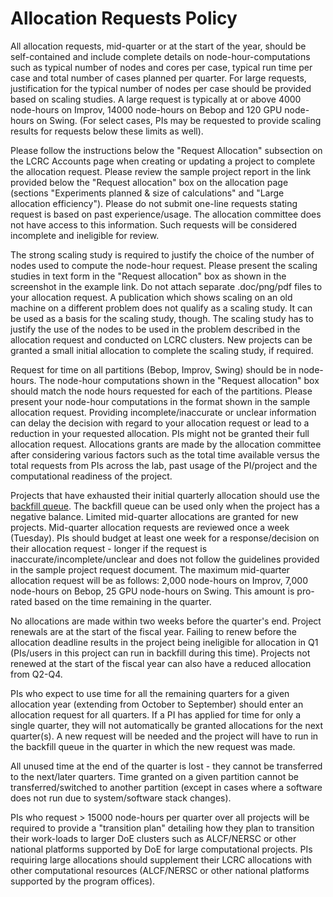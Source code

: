 # Allocation Requests Policy

All allocation requests, mid-quarter or at the start of the year, should be self-contained and include complete details on node-hour-computations such as typical number of nodes and cores per case, typical run time per case and total number of cases planned per quarter. For large requests, justification for the typical number of nodes per case should be provided based on scaling studies. A large request is typically at or above 4000 node-hours on Improv, 14000 node-hours on Bebop and 120 GPU node-hours on Swing. (For select cases, PIs may be requested to provide scaling results for requests below these limits as well).

Please follow the instructions below the "Request Allocation" subsection on the LCRC Accounts page when creating or updating a project to complete the allocation request. Please review the sample project report in the link provided below the "Request allocation" box on the allocation page (sections "Experiments planned & size of calculations" and "Large allocation efficiency"). Please do not submit one-line requests stating request is based on past experience/usage. The allocation committee does not have access to this information. Such requests will be considered incomplete and ineligible for review.

The strong scaling study is required to justify the choice of the number of nodes used to compute the node-hour request. Please present the scaling studies in text form in the "Request allocation" box as shown in the screenshot in the example link. Do not attach separate .doc/png/pdf files to your allocation request. A publication which shows scaling on an old machine on a different problem does not qualify as a scaling study. It can be used as a basis for the scaling study, though. The scaling study has to justify the use of the nodes to be used in the problem described in the allocation request and conducted on LCRC clusters. New projects can be granted a small initial allocation to complete the scaling study, if required.

Request for time on all partitions (Bebop, Improv, Swing) should be in node-hours. The node-hour computations shown in the "Request allocation" box should match the node hours requested for each of the partitions. Please present your node-hour computations in the format shown in the sample allocation request. Providing incomplete/inaccurate or unclear information can delay the decision with regard to your allocation request or lead to a reduction in your requested allocation. PIs might not be granted their full allocation request. Allocations grants are made by the allocation committee after considering various factors such as the total time available versus the total requests from PIs across the lab, past usage of the PI/project and the computational readiness of the project.

Projects that have exhausted their initial quarterly allocation should use the [backfill queue](https://docs.lcrc.anl.gov/bebop/running-jobs-bebop/?h=backfill#backfill-queue).  The backfill queue can be used only when the project has a negative balance.  Limited mid-quarter allocations are granted for new projects.  Mid-quarter allocation requests are reviewed once a week (Tuesday). PIs should budget at least one week for a response/decision on their allocation request - longer if the request is inaccurate/incomplete/unclear and does not follow the guidelines provided in the sample project request document. The maximum mid-quarter allocation request will be as follows: 2,000 node-hours on Improv, 7,000 node-hours on Bebop, 25 GPU node-hours on Swing. This amount is pro-rated based on the time remaining in the quarter.


No allocations are made within two weeks before the quarter's end.  Project renewals are at the start of the fiscal year. Failing to renew before the allocation deadline results in the project being ineligible for allocation in Q1 (PIs/users in this project can run in backfill during this time). Projects not renewed at the start of the fiscal year can also have a reduced allocation from Q2-Q4.

PIs who expect to use time for all the remaining quarters for a given allocation year (extending from October to September) should enter an allocation request for all quarters. If a PI has applied for time for only a single quarter, they will not automatically be granted allocations for the next quarter(s). A new request will be needed and the project will have to run in the backfill queue in the quarter in which the new request was made.

All unused time at the end of the quarter is lost - they cannot be transferred to the next/later quarters.   Time granted on a given partition cannot be transferred/switched to another partition (except in cases where a software does not run due to system/software stack changes).

PIs who request > 15000 node-hours per quarter over all projects will be required to provide a "transition plan" detailing how they plan to transition their work-loads to larger DoE clusters such as ALCF/NERSC or other national platforms supported by DoE for large computational projects.  PIs requiring large allocations should supplement their LCRC allocations with other computational resources (ALCF/NERSC or other national platforms supported by the program offices).